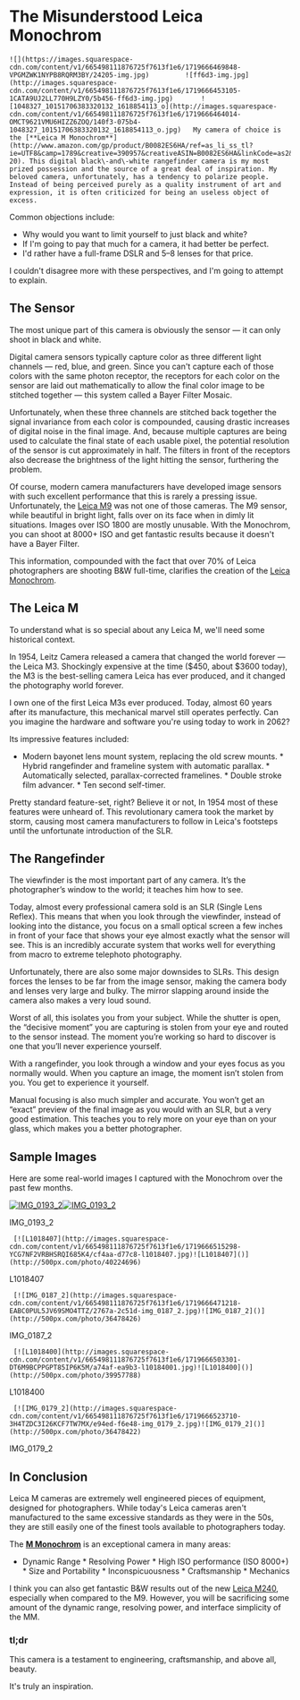 # The Misunderstood Leica Monochrom

    ![](https://images.squarespace-cdn.com/content/v1/665498111876725f7613f1e6/1719666469848-VPGMZWK1NYPB8RQRM3BY/24205-img.jpg)         ![ff6d3-img.jpg](http://images.squarespace-cdn.com/content/v1/665498111876725f7613f1e6/1719666453105-1CATA9UJ2LL770H9LZY0/5b456-ff6d3-img.jpg)       ![1048327_10151706383320132_1618854113_o](http://images.squarespace-cdn.com/content/v1/665498111876725f7613f1e6/1719666464014-OMCT9621VMU6HIZZ6ZOQ/140f3-075b4-1048327_10151706383320132_1618854113_o.jpg)   My camera of choice is the [**Leica M Monochrom**](http://www.amazon.com/gp/product/B0082ES6HA/ref=as_li_ss_tl?ie=UTF8&camp=1789&creative=390957&creativeASIN=B0082ES6HA&linkCode=as2&tag=bookforkind-20). This digital black\-and\-white rangefinder camera is my most prized possession and the source of a great deal of inspiration. My beloved camera, unfortunately, has a tendency to polarize people. Instead of being perceived purely as a quality instrument of art and expression, it is often criticized for being an useless object of excess.

 Common objections include:

 * Why would you want to limit yourself to just black and white?
* If I'm going to pay that much for a camera, it had better be perfect.
* I'd rather have a full\-frame DSLR and 5–8 lenses for that price.

 I couldn't disagree more with these perspectives, and I'm going to attempt to explain.

 ## The Sensor

 The most unique part of this camera is obviously the sensor — it can only shoot in black and white.

 Digital camera sensors typically capture color as three different light channels — red, blue, and green. Since you can't capture each of those colors with the same photon receptor, the receptors for each color on the sensor are laid out mathematically to allow the final color image to be stitched together — this system called a Bayer Filter Mosaic.

 Unfortunately, when these three channels are stitched back together the signal invariance from each color is compounded, causing drastic increases of digital noise in the final image. And, because multiple captures are being used to calculate the final state of each usable pixel, the potential resolution of the sensor is cut approximately in half. The filters in front of the receptors also decrease the brightness of the light hitting the sensor, furthering the problem.

 Of course, modern camera manufacturers have developed image sensors with such excellent performance that this is rarely a pressing issue. Unfortunately, the [Leica M9](http://www.amazon.com/gp/product/B002NX13LC/ref=as_li_ss_tl?ie=UTF8&camp=1789&creative=390957&creativeASIN=B002NX13LC&linkCode=as2&tag=bookforkind-20) was not one of those cameras. The M9 sensor, while beautiful in bright light, falls over on its face when in dimly lit situations. Images over ISO 1800 are mostly unusable. With the Monochrom, you can shoot at 8000\+ ISO and get fantastic results because it doesn't have a Bayer Filter.

 This information, compounded with the fact that over 70% of Leica photographers are shooting B\&W full\-time, clarifies the creation of the [Leica Monochrom](http://www.amazon.com/gp/product/B0082ES6HA/ref=as_li_ss_tl?ie=UTF8&camp=1789&creative=390957&creativeASIN=B0082ES6HA&linkCode=as2&tag=bookforkind-20).

 ## The Leica M

 To understand what is so special about any Leica M, we'll need some historical context.

 In 1954, Leitz Camera released a camera that changed the world forever — the Leica M3\. Shockingly expensive at the time ($450, about $3600 today), the M3 is the best\-selling camera Leica has ever produced, and it changed the photography world forever.

 I own one of the first Leica M3s ever produced. Today, almost 60 years after its manufacture, this mechanical marvel still operates perfectly. Can you imagine the hardware and software you're using today to work in 2062?

 Its impressive features included:

 * Modern bayonet lens mount system, replacing the old screw mounts. \* Hybrid rangefinder and frameline system with automatic parallax. \* Automatically selected, parallax\-corrected framelines. \* Double stroke film advancer. \* Ten second self\-timer.

 Pretty standard feature\-set, right? Believe it or not, In 1954 most of these features were unheard of. This revolutionary camera took the market by storm, causing most camera manufacturers to follow in Leica's footsteps until the unfortunate introduction of the SLR.

 ## The Rangefinder

 The viewfinder is the most important part of any camera. It’s the photographer’s window to the world; it teaches him how to see.

 Today, almost every professional camera sold is an SLR (Single Lens Reflex). This means that when you look through the viewfinder, instead of looking into the distance, you focus on a small optical screen a few inches in front of your face that shows your eye almost exactly what the sensor will see. This is an incredibly accurate system that works well for everything from macro to extreme telephoto photography.

 Unfortunately, there are also some major downsides to SLRs. This design forces the lenses to be far from the image sensor, making the camera body and lenses very large and bulky. The mirror slapping around inside the camera also makes a very loud sound.

 Worst of all, this isolates you from your subject. While the shutter is open, the “decisive moment” you are capturing is stolen from your eye and routed to the sensor instead. The moment you’re working so hard to discover is one that you’ll never experience yourself.

 With a rangefinder, you look through a window and your eyes focus as you normally would. When you capture an image, the moment isn’t stolen from you. You get to experience it yourself.

 Manual focusing is also much simpler and accurate. You won’t get an “exact” preview of the final image as you would with an SLR, but a very good estimation. This teaches you to rely more on your eye than on your glass, which makes you a better photographer.

 ## Sample Images

 Here are some real\-world images I captured with the Monochrom over the past few months.

   [![IMG_0193_2](http://images.squarespace-cdn.com/content/v1/665498111876725f7613f1e6/1719666521683-XQL3FQKLAYBXIGGMY1OQ/e732c-0408c-img_0193_2.jpg)![IMG_0193_2]()](http://500px.com/photo/37684704)  

 IMG\_0193\_2 

     [![L1018407](http://images.squarespace-cdn.com/content/v1/665498111876725f7613f1e6/1719666515298-YCG7NF2VRBHSRQI685K4/cf4aa-d77c8-l1018407.jpg)![L1018407]()](http://500px.com/photo/40224696)  

 L1018407 

     [![IMG_0187_2](http://images.squarespace-cdn.com/content/v1/665498111876725f7613f1e6/1719666471218-EABC0PUL5JV69SMO4TTZ/2767a-2c51d-img_0187_2.jpg)![IMG_0187_2]()](http://500px.com/photo/36478426)  

 IMG\_0187\_2 

     [![L1018400](http://images.squarespace-cdn.com/content/v1/665498111876725f7613f1e6/1719666503301-DT6M9BCPPGPT85IP6K5M/a74af-ea9b3-l10184001.jpg)![L1018400]()](http://500px.com/photo/39957788)  

 L1018400 

     [![IMG_0179_2](http://images.squarespace-cdn.com/content/v1/665498111876725f7613f1e6/1719666523710-3H4TZDC3I26KCF7TW7MX/e94ed-f6e48-img_0179_2.jpg)![IMG_0179_2]()](http://500px.com/photo/36478422)  

 IMG\_0179\_2 

   ## In Conclusion

 Leica M cameras are extremely well engineered pieces of equipment, designed for photographers. While today's Leica cameras aren't manufactured to the same excessive standards as they were in the 50s, they are still easily one of the finest tools available to photographers today.

 The [**M Monochrom**](http://www.amazon.com/gp/product/B0082ES6HA/ref=as_li_ss_tl?ie=UTF8&camp=1789&creative=390957&creativeASIN=B0082ES6HA&linkCode=as2&tag=bookforkind-20) is an exceptional camera in many areas:

 * Dynamic Range \* Resolving Power \* High ISO performance (ISO 8000\+) \* Size and Portability \* Inconspicuousness \* Craftsmanship \* Mechanics

 I think you can also get fantastic B\&W results out of the new [Leica M240](http://www.amazon.com/gp/product/B009FQSXYA/ref=as_li_ss_tl?ie=UTF8&camp=1789&creative=390957&creativeASIN=B009FQSXYA&linkCode=as2&tag=bookforkind-20), especially when compared to the M9\. However, you will be sacrificing some amount of the dynamic range, resolving power, and interface simplicity of the MM.

 ### tl;dr

 This camera is a testament to engineering, craftsmanship, and above all, beauty.

 It's truly an inspiration.

  